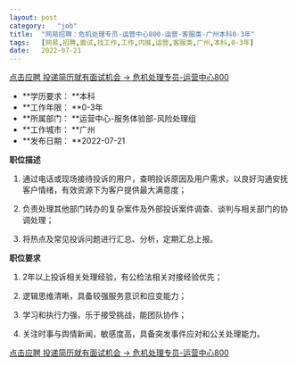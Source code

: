 ```yaml
---
layout:	post
category:	"job"
title:	"网易招聘：危机处理专员-运营中心800-运营-客服类-广州本科0-3年"
tags:	[网易,招聘,面试,找工作,工作,内推,运营,客服类,广州,本科,0-3年]
date:	2022-07-21
---
```


[点击应聘 投递简历就有面试机会 ->  危机处理专员-运营中心800](http://mobile.bole.netease.com/bole/boleDetail?id=33382&employeeId=346f03c3cda5f04c&key=all)



- **学历要求： **本科
- **工作年限： **0-3年
- **所属部门： **运营中心-服务体验部-风险处理组
- **工作城市： **广州
- **发布日期： **2022-07-21



**职位描述**

1. 通过电话或现场接待投诉的用户，查明投诉原因及用户需求，以良好沟通安抚客户情绪，有效资源下为客户提供最大满意度；

2.  负责处理其他部门转办的复杂案件及外部投诉案件调查、谈判与相关部门的协调处理；

3.  将热点及常见投诉问题进行汇总、分析，定期汇总上报。



**职位要求**

1. 2年以上投诉相关处理经验，有公检法相关对接经验优先；

2. 逻辑思维清晰，具备较强服务意识和应变能力；

3. 学习和执行力强，乐于接受挑战，能团队协作；

4. 关注时事与舆情新闻，敏感度高，具备突发事件应对和公关处理能力。



[点击应聘 投递简历就有面试机会 ->  危机处理专员-运营中心800](http://mobile.bole.netease.com/bole/boleDetail?id=33382&employeeId=346f03c3cda5f04c&key=all)